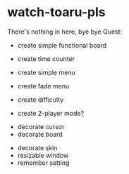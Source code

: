 # watch-toaru-pls
There's nothing in here, bye bye
Quest:
+ create simple functional board
- create time counter
+ create simple menu
- create fade menu
+ create difficulty
- create 2-player mode?
+ decorate cursor
+ decorate board
- decorate skin
- resizable window
- remember setting